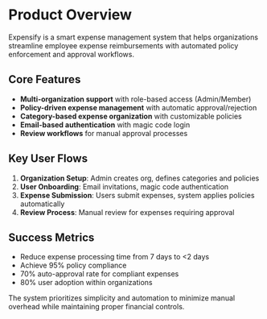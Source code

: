 # Product Overview

Expensify is a smart expense management system that helps organizations streamline employee expense reimbursements with automated policy enforcement and approval workflows.

## Core Features

- **Multi-organization support** with role-based access (Admin/Member)
- **Policy-driven expense management** with automatic approval/rejection
- **Category-based expense organization** with customizable policies
- **Email-based authentication** with magic code login
- **Review workflows** for manual approval processes

## Key User Flows

1. **Organization Setup**: Admin creates org, defines categories and policies
2. **User Onboarding**: Email invitations, magic code authentication
3. **Expense Submission**: Users submit expenses, system applies policies automatically
4. **Review Process**: Manual review for expenses requiring approval

## Success Metrics

- Reduce expense processing time from 7 days to <2 days
- Achieve 95% policy compliance
- 70% auto-approval rate for compliant expenses
- 80% user adoption within organizations

The system prioritizes simplicity and automation to minimize manual overhead while maintaining proper financial controls.
